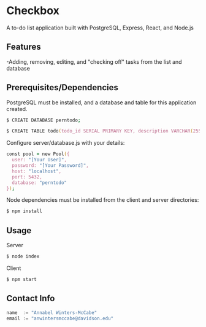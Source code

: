 # Checkbox
A to-do list application built with PostgreSQL, Express, React, and Node.js
## Features
-Adding, removing, editing, and "checking off" tasks from the list and database
## Prerequisites/Dependencies
PostgreSQL must be installed, and a database and table for this application created. 
```zsh
$ CREATE DATABASE perntodo;

$ CREATE TABLE todo(todo_id SERIAL PRIMARY KEY, description VARCHAR(255));
```
Configure server/database.js with your details:
```zsh
const pool = new Pool({
  user: "[Your User]",
  password: "[Your Password]",
  host: "localhost",
  port: 5432,
  database: "perntodo"
});
```
Node dependencies must be installed from the client and server directories:
```zsh
$ npm install
```
## Usage
Server
```zsh
$ node index
```
Client
```zsh
$ npm start
```
## Contact Info

```Go
name  := "Annabel Winters-McCabe"
email := "anwintersmccabe@davidson.edu"
```
